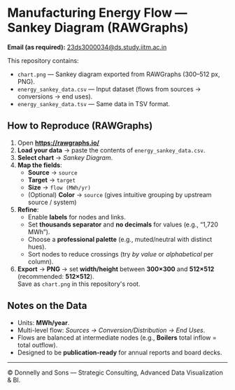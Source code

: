 # Manufacturing Energy Flow — Sankey Diagram (RAWGraphs)

**Email (as required):** 23ds3000034@ds.study.iitm.ac.in

This repository contains:
- `chart.png` — Sankey diagram exported from RAWGraphs (300–512 px, PNG).  
- `energy_sankey_data.csv` — Input dataset (flows from sources → conversions → end uses).  
- `energy_sankey_data.tsv` — Same data in TSV format.  

## How to Reproduce (RAWGraphs)
1. Open **https://rawgraphs.io/**
2. **Load your data** → paste the contents of `energy_sankey_data.csv`.
3. **Select chart** → *Sankey Diagram*.
4. **Map the fields**:
   - **Source** → `source`
   - **Target** → `target`
   - **Size** → `flow (MWh/yr)`
   - (Optional) **Color** → `source` (gives intuitive grouping by upstream source / system)
5. **Refine**:
   - Enable **labels** for nodes and links.
   - Set **thousands separator** and **no decimals** for values (e.g., “1,720 MWh”).
   - Choose a **professional palette** (e.g., muted/neutral with distinct hues).
   - Sort nodes to reduce crossings (try *by value* or *alphabetical* per column).
6. **Export** → **PNG** → set **width/height** between **300×300** and **512×512** (recommended: **512×512**).  
   Save as `chart.png` in this repository's root.

## Notes on the Data
- Units: **MWh/year**.
- Multi-level flow: *Sources → Conversion/Distribution → End Uses*.
- Flows are balanced at intermediate nodes (e.g., **Boilers** total inflow = total outflow).
- Designed to be **publication-ready** for annual reports and board decks.

---

© Donnelly and Sons — Strategic Consulting, Advanced Data Visualization & BI.